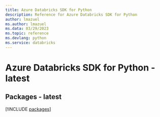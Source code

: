 ```yaml
---
title: Azure Databricks SDK for Python
description: Reference for Azure Databricks SDK for Python
author: lmazuel
ms.author: lmazuel
ms.data: 03/29/2023
ms.topic: reference
ms.devlang: python
ms.service: databricks
---
```

# Azure Databricks SDK for Python - latest
## Packages - latest
[!INCLUDE [packages](databricks-index.md)]